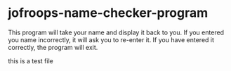 # jofroops-name-checker-program
This program will take your name and display it back to you. If you entered you name incorrectly, it will ask you to re-enter it. If you have entered it correctly, the program will exit.

this is a test file

